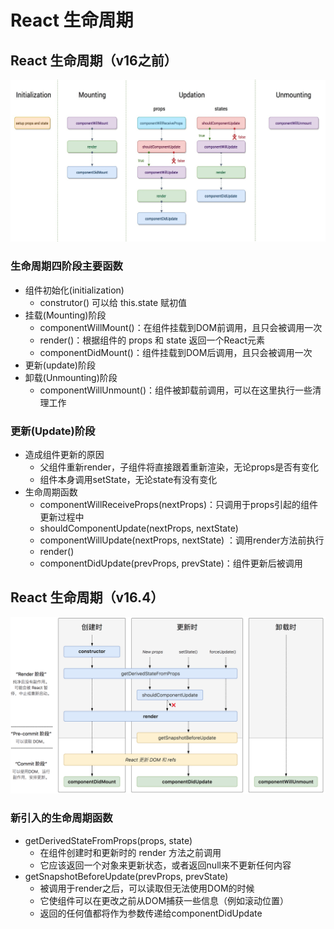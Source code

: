 # React 生命周期

## React 生命周期（v16之前）
![](react_1.png)
### 生命周期四阶段主要函数
- 组件初始化(initialization)
    - construtor() 可以给 this.state 赋初值
- 挂载(Mounting)阶段
    - componentWillMount()：在组件挂载到DOM前调用，且只会被调用一次
    - render()：根据组件的 props 和 state 返回一个React元素
    - componentDidMount()：组件挂载到DOM后调用，且只会被调用一次
- 更新(update)阶段
- 卸载(Unmounting)阶段
    - componentWillUnmount()：组件被卸载前调用，可以在这里执行一些清理工作

###   更新(Update)阶段
- 造成组件更新的原因
    - 父组件重新render，子组件将直接跟着重新渲染，无论props是否有变化
    - 组件本身调用setState，无论state有没有变化
- 生命周期函数
    - componentWillReceiveProps(nextProps)：只调用于props引起的组件更新过程中
    - shouldComponentUpdate(nextProps, nextState)
    - componentWillUpdate(nextProps, nextState) ：调用render方法前执行
    - render()
    - componentDidUpdate(prevProps, prevState)：组件更新后被调用
##   React 生命周期（v16.4）
![](react_2.png)
### 新引入的生命周期函数
 - getDerivedStateFromProps(props, state)
    - 在组件创建时和更新时的 render 方法之前调用
    - 它应该返回一个对象来更新状态，或者返回null来不更新任何内容
 - getSnapshotBeforeUpdate(prevProps, prevState)
    - 被调用于render之后，可以读取但无法使用DOM的时候
    - 它使组件可以在更改之前从DOM捕获一些信息（例如滚动位置）
    - 返回的任何值都将作为参数传递给componentDidUpdate
